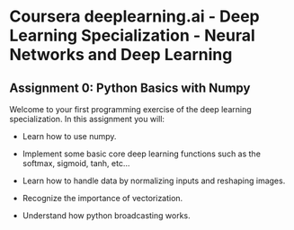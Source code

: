 # Coursera deeplearning.ai - Deep Learning Specialization - Neural Networks and Deep Learning

## Assignment 0: Python Basics with Numpy

Welcome to your first programming exercise of the deep learning specialization. In this assignment you will:

- Learn how to use numpy.

- Implement some basic core deep learning functions such as the softmax, sigmoid, tanh, etc...

- Learn how to handle data by normalizing inputs and reshaping images.

- Recognize the importance of vectorization.

- Understand how python broadcasting works.